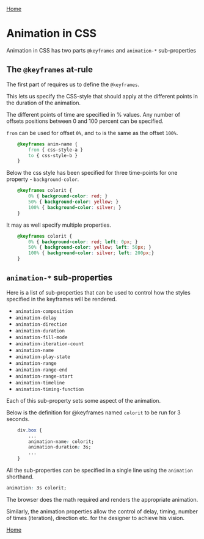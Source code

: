 [Home](./readme.md)

# Animation in CSS

Animation in CSS has two parts `@keyframes` and `animation-*` sub-properties

## The `@keyframes` at-rule

The first part of requires us to define the `@keyframes`.  

This lets us specify the CSS-style that should apply at the different points in the duration of the animation.

The different points of time are specified in % values. Any number of offsets positions between 0 and 100 percent can be specified.

`from` can be used for offset `0%`, and `to` is the same as the offset `100%`.

```css
	@keyframes anim-name {
		from { css-style-a }
		to { css-style-b }
	}
```
Below the css style has been specified for three time-points for one property - `background-color`. 

```css
    @keyframes colorit {
        0% { background-color: red; }
        50% { background-color: yellow; }
        100% { background-color: silver; }
    }
```

It may as well specify multiple properties.

```css
    @keyframes colorit {
        0% { background-color: red; left: 0px; }
        50% { background-color: yellow; left: 50px; }
        100% { background-color: silver; left: 200px;}
    }
```

## `animation-*` sub-properties

Here is a list of sub-properties that can be used to control how the styles specified in the keyframes will be rendered.

- `animation-composition`
- `animation-delay`
- `animation-direction`
- `animation-duration`
- `animation-fill-mode`
- `animation-iteration-count`
- `animation-name`
- `animation-play-state`
- `animation-range`
- `animation-range-end`
- `animation-range-start`
- `animation-timeline`
- `animation-timing-function`

Each of this sub-property sets some aspect of the animation.

Below is the definition for @keyframes named `colorit` to be run for 3 seconds.

```css
	div.box {
        ...
        animation-name: colorit;
        animation-duration: 3s;
        ...
 	}
```

All the sub-properties can be specified in a single line using the `animation` shorthand.

```css
animation: 3s colorit;
```
The browser does the math required and renders the appropriate animation. 

Similarly, the animation properties allow the control of delay, timing, number of times (iteration), direction etc. for the designer to achieve his vision.


[Home](./readme.md)
